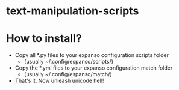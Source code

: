 # text-manipulation-scripts

# How to install?

- Copy all *.py files to your expanso configuration scripts folder
    - (usually ~/.config/espanso/scripts/)
- Copy the *.yml files to your expanso configuration match folder
    - (usually ~/.config/espanso/match/)
- That's it, Now unleash unicode hell!
